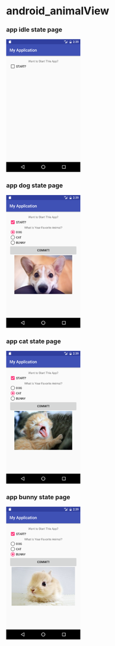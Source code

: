 # android_animalView

<h3>app idle state page</h3>
<img src='/app/pics/Screenshot_1479436770.png?raw=true' width='200px' />
<h3>app dog state page</h3>
<img src='/app/pics/Screenshot_1479436777.png?raw=true' width='200px' />
<h3>app cat state page</h3>
<img src='/app/pics/Screenshot_1479436781.png?raw=true' width='200px' />
<h3>app bunny state page</h3>
<img src='/app/pics/Screenshot_1479436785.png?raw=true' width='200px' />

